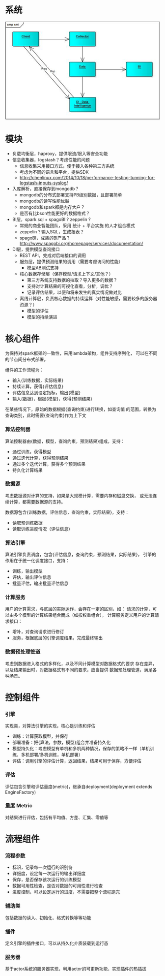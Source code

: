 # 系统

![](arch.jpg)

# 模块

- 负载均衡层，haproxy，提供限流/限入等安全功能
- 信息收集器，logstash？考虑性能的问题
  - 信息收集采用接口方式，便于接入各种第三方系统
  - 考虑为不同的语言和平台，提供SDK
  - http://chenlinux.com/2014/10/18/performance-testing-tunning-for-logstash-inputs-syslog/
- 入库解析，直接保存到mongodb？
  - mongodb的分布式部署支持PB级别数据，且部署简单
  - mongodb的读写性能优越
  - mongodb和spark都是内存大户？
  - 是否有比bson性能更好的数据格式？
- BI层，spark sql + spagoBI ? zeppelin ?
  - 常规的商业智能团队，采用 统计 + 平台实施 的人才组合模式
  - zeppelin？输入SQL，生成报表？
  - spagoBI，成熟的BI产品？http://www.spagobi.org/homepage/services/documentation/
- DI层，提供模型查询接口
  - REST API，完成对后端接口的调用
  - 服务层，提供预测结果的调用（需要考虑访问的性能）
    - 模型AB测试支持
  - 核心数据存储层（保存模型/请求上下文/其他？）
    - 第三方系统支持数据的拉取？导入更多的数据？
    - 支持对计算结果的可视化查看，分析，调优？
    - 记录评估结果，以便和将来发生的真实情况做对比
  - 离线计算层，负责核心数据的持续运算（对性能敏感，需要较多的服务器资源？）
    - 模型的评估
    - 模型的持续演进

# 核心组件

为保持对spark框架的一致性，采用lambda架构，组件支持序列化，
可以在不同的节点间分布式部署。

组件的工作流程为：
- 输入{训练数据，实际结果}
- 持续计算，获得{评估信息}
- 评估信息达到设定指标，输出{模型}
- 输入{数据}，根据{模型}，获得{预测结果}

在某些情况下，原始的数据根据{查询约束}进行转换，如查询值
的范围，转换为查询类别，此时需要{查询约束}作为上下文

### 算法控制器

算法控制器由{数据，模型，查询约束，预测结果}组成，支持：
- 通过训练，获得模型
- 通过迭代计算，获得预测结果
- 通过多个迭代计算，获得多个预测结果
- 持久化计算结果

### 数据源

考虑数据源对计算的支持，如果是大规模计算，需要内存和磁盘交换，
或无法连续计算，都需要数据源的支持。

数据源包含{训练数据，评估信息，查询约束，实际结果}，支持：
- 读取预训练数据
- 读取训练进度情况（评估信息）

### 算法引擎

算法引擎负责调度，包含{评估信息，查询约束，预测结果，实际结果}，
引擎的作用在于统一化调度接口，支持：
- 训练，输出模型
- 评估，输出评估信息
- 批量评估，输出批量评估信息

### 计算服务

用户的计算需求，与底层的实际运作，会存在一定的区别，如：
请求的计算，可以由多个模型的计算结果组合而成（如按权重组合），
计算服务定义用户的计算请求接口：
- 增补，对查询请求进行修订
- 服务，根据底层的引擎调度结果，完成最终输出

### 数据预处理管道

考虑到数据进入格式的多样化，以及不同计算模型对数据格式的要求
存在差异，以及结果输出时，对数据格式有不同的要求，应当提供
数据预处理管道，满足各种场景。

# 控制组件

### 引擎

实现类，对算法引擎的实现，核心是训练和评估
- 训练：计算获取模型，并保存
- 部署准备：把{算法，参数，模型}组合并准备持久化
- 模型持久化：考虑模型有单机和多机两种情况，保存的策略不一样（单机训练，多机部署/多机训练，单机部署）
- 评估：调用引擎的评估计算，返回结果，结果可用于保存，方便评估

### 评估

评估包含引擎和评估量度(metric)，继承自deployment(deployment extends EngineFactory)

### 量度 Metric

对结果进行评估，包括有平均值、方差、汇集、零值等

# 流程组件

### 流程参数

- 标识，记录每一次运行的识别符
- 详细度，设定每一次运行的输出详细度
- 保存，是否保存该次运行的训练模型
- 数据可用性检查，是否对数据的可用性进行检查
- 进度控制，可以设定运行的进度，不需要把整个流程跑完

### 辅助类

包括数据的读入、初始化、格式转换等等功能

### 插件

定义引擎的插件接口，可以从持久化介质装载到运行态

### 服务器

基于actor系统的服务器实现，利用actor的可更新功能，实现插件的热插拔

